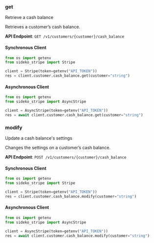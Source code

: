 
### get <a name="get"></a>
Retrieve a cash balance

<p>Retrieves a customer’s cash balance.</p>

**API Endpoint**: `GET /v1/customers/{customer}/cash_balance`

#### Synchronous Client

```python
from os import getenv
from sideko_stripe import Stripe

client = Stripe(token=getenv("API_TOKEN"))
res = client.customer.cash_balance.get(customer="string")
```

#### Asynchronous Client

```python
from os import getenv
from sideko_stripe import AsyncStripe

client = AsyncStripe(token=getenv("API_TOKEN"))
res = await client.customer.cash_balance.get(customer="string")
```

### modify <a name="modify"></a>
Update a cash balance's settings

<p>Changes the settings on a customer’s cash balance.</p>

**API Endpoint**: `POST /v1/customers/{customer}/cash_balance`

#### Synchronous Client

```python
from os import getenv
from sideko_stripe import Stripe

client = Stripe(token=getenv("API_TOKEN"))
res = client.customer.cash_balance.modify(customer="string")
```

#### Asynchronous Client

```python
from os import getenv
from sideko_stripe import AsyncStripe

client = AsyncStripe(token=getenv("API_TOKEN"))
res = await client.customer.cash_balance.modify(customer="string")
```
